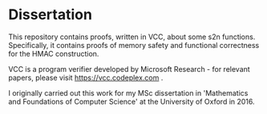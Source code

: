 # Dissertation

This repository contains proofs, written in VCC, about some s2n functions. Specifically, it contains proofs of memory safety and functional correctness for the HMAC construction.

VCC is a program verifier developed by Microsoft Research - for relevant papers, please visit https://vcc.codeplex.com .

I originally carried out this work for my MSc dissertation in 'Mathematics and Foundations of Computer Science' at the University of Oxford in 2016.



